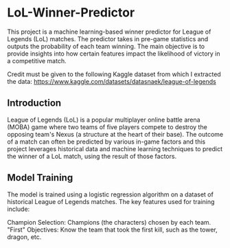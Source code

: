 # LoL-Winner-Predictor
This project is a machine learning-based winner predictor for League of Legends (LoL) matches. The predictor takes in pre-game statistics and outputs the probability of each team winning. The main objective is to provide insights into how certain features impact the likelihood of victory in a competitive match.

Credit must be given to the following Kaggle dataset from which I extracted the data: https://www.kaggle.com/datasets/datasnaek/league-of-legends

## Introduction
League of Legends (LoL) is a popular multiplayer online battle arena (MOBA) game where two teams of five players compete to destroy the opposing team's Nexus (a structure at the heart of their base). The outcome of a match can often be predicted by various in-game factors and this project leverages historical data and machine learning techniques to predict the winner of a LoL match, using the result of those factors.

## Model Training
The model is trained using a logistic regression algorithm on a dataset of historical League of Legends matches. The key features used for training include:

Champion Selection: Champions (the characters) chosen by each team.  
"First" Objectives: Know the team that took the first kill, such as the tower, dragon, etc.


